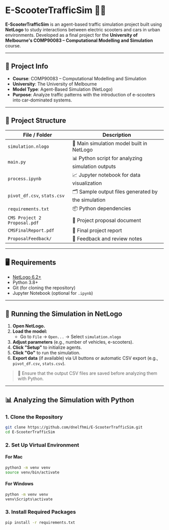 # E-ScooterTrafficSim 🛴🚗

**E-ScooterTrafficSim** is an agent-based traffic simulation project built using **NetLogo** to study interactions between electric scooters and cars in urban environments. Developed as a final project for the **University of Melbourne's COMP90083 – Computational Modelling and Simulation** course.

---

## 🏫 Project Info

- **Course**: COMP90083 – Computational Modelling and Simulation  
- **University**: The University of Melbourne  
- **Model Type**: Agent-Based Simulation (NetLogo)  
- **Purpose**: Analyze traffic patterns with the introduction of e-scooters into car-dominated systems.

---

## 📁 Project Structure

| File / Folder               | Description                                                      |
|----------------------------|------------------------------------------------------------------|
| `simulation.nlogo`         | 🧠 Main simulation model built in NetLogo                        |
| `main.py`                  | 📊 Python script for analyzing simulation outputs                |
| `process.ipynb`            | 📈 Jupyter notebook for data visualization                       |
| `pivot_df.csv`, `stats.csv`| 🗂 Sample output files generated by the simulation               |
| `requirements.txt`         | 📦 Python dependencies                                           |
| `CMS Project 2 Proposal.pdf`| 📄 Project proposal document                                     |
| `CMSFinalReport.pdf`       | 📘 Final project report                                          |
| `ProposalFeedback/`        | 📝 Feedback and review notes                                     |

---

## 🖥️ Requirements

- [NetLogo 6.2+](https://ccl.northwestern.edu/netlogo/)
- Python 3.8+
- Git (for cloning the repository)
- Jupyter Notebook (optional for `.ipynb`)

---

## 🔁 Running the Simulation in NetLogo

1. **Open NetLogo.**
2. **Load the model:**
   - Go to `File` → `Open...` → Select `simulation.nlogo`
3. **Adjust parameters** (e.g., number of vehicles, e-scooters).
4. **Click "Setup"** to initialize agents.
5. **Click "Go"** to run the simulation.
6. **Export data** (if available) via UI buttons or automatic CSV export (e.g., `pivot_df.csv`, `stats.csv`).

> 📌 Ensure that the output CSV files are saved before analyzing them with Python.

---

## 📊 Analyzing the Simulation with Python

### 1. Clone the Repository

```bash
git clone https://github.com/dnelfhmi/E-ScooterTrafficSim.git
cd E-ScooterTrafficSim
```

### 2. Set Up Virtual Environment

#### For Mac
```bash
python3 -m venv venv
source venv/bin/activate
```

#### For Windows
```bash
python -m venv venv
venv\Scripts\activate
```
### 3. Install Required Packages

```bash
pip install -r requirements.txt
```


